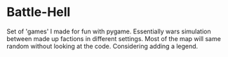 # Battle-Hell
Set of 'games' I made for fun with pygame. Essentially wars simulation between made up factions in different settings. Most of the map will same random without looking at the code. Considering adding a legend.   
